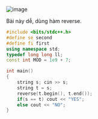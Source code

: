 ![image](https://github.com/Llam-a/Practice_Cpp/assets/115911041/d5713708-99f4-462a-9b7b-c9a3f1302cc0)

Bài này dễ, dùng hàm reverse.

```cpp
#include <bits/stdc++.h>
#define se second
#define fi first
using namespace std;
typedef long long ll;
const int MOD = 1e9 + 7;

int main()
{
    string s; cin >> s;
    string t = s;
    reverse(t.begin(), t.end());
    if(s == t) cout << "YES";
    else cout << "NO";
}
```
